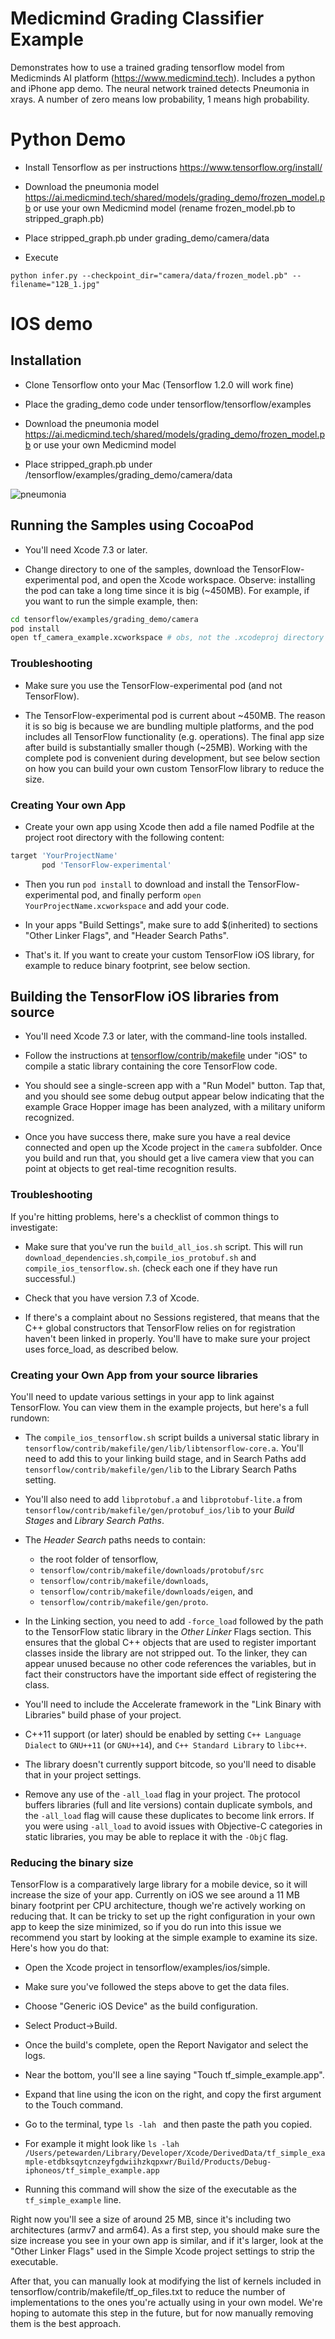 # Medicmind Grading Classifier Example

Demonstrates how to use a trained grading tensorflow model from Medicminds AI platform (https://www.medicmind.tech). Includes a python and iPhone app demo. The neural network trained detects Pneumonia in xrays. A number of zero means low probability, 1 means high probability.

# Python Demo
 - Install Tensorflow as per instructions https://www.tensorflow.org/install/
 
 - Download the pneumonia model https://ai.medicmind.tech/shared/models/grading_demo/frozen_model.pb  or use your own Medicmind model (rename frozen_model.pb to stripped_graph.pb)

 - Place stripped_graph.pb under grading_demo/camera/data
 
 - Execute
 ```
 python infer.py --checkpoint_dir="camera/data/frozen_model.pb" --filename="12B_1.jpg"
 ```
 
# IOS demo
## Installation
 - Clone Tensorflow onto your Mac (Tensorflow 1.2.0 will work fine) 

 - Place the grading_demo code under tensorflow/tensorflow/examples

 - Download the pneumonia model https://ai.medicmind.tech/shared/models/grading_demo/frozen_model.pb  or use your own Medicmind model 

 - Place stripped_graph.pb under /tensorflow/examples/grading_demo/camera/data

![pneumonia](12B_1.jpg)

## Running the Samples using CocoaPod
 - You'll need Xcode 7.3 or later.

 - Change directory to one of the samples, download the TensorFlow-experimental
   pod, and open the Xcode workspace. Observe: installing the pod can take a
   long time since it is big (~450MB). For example, if you want to run the
   simple example, then:
```bash
cd tensorflow/examples/grading_demo/camera
pod install
open tf_camera_example.xcworkspace # obs, not the .xcodeproj directory
```


### Troubleshooting

 - Make sure you use the TensorFlow-experimental pod (and not TensorFlow).

 - The TensorFlow-experimental pod is current about ~450MB. The reason it is
   so big is because we are bundling multiple platforms, and the pod includes
   all TensorFlow functionality (e.g. operations). The final app size after
   build is substantially smaller though (~25MB). Working with the complete
   pod is convenient during development, but see below section on how you can
   build your own custom TensorFlow library to reduce the size.

### Creating Your own App

 - Create your own app using Xcode then add a file named Podfile at the project
   root directory with the following content:
```bash
target 'YourProjectName'
       pod 'TensorFlow-experimental'
```

 - Then you run ```pod install``` to download and install the
 TensorFlow-experimental pod, and finally perform
 ```open YourProjectName.xcworkspace``` and add your code.

 - In your apps "Build Settings", make sure to add $(inherited) to sections
   "Other Linker Flags", and "Header Search Paths".

 - That's it. If you want to create your custom TensorFlow iOS library, for
   example to reduce binary footprint, see below section.

## Building the TensorFlow iOS libraries from source

 - You'll need Xcode 7.3 or later, with the command-line tools installed.

 - Follow the instructions at
   [tensorflow/contrib/makefile](https://github.com/tensorflow/tensorflow/tree/master/tensorflow/contrib/makefile)
   under "iOS" to compile a static library containing the core TensorFlow code.

 - You should see a single-screen app with a "Run Model" button. Tap that, and
   you should see some debug output appear below indicating that the example
   Grace Hopper image has been analyzed, with a military uniform recognized.

 - Once you have success there, make sure you have a real device connected and
   open up the Xcode project in the `camera` subfolder. Once you build and run
   that, you should get a live camera view that you can point at objects to get
   real-time recognition results.

### Troubleshooting

If you're hitting problems, here's a checklist of common things to investigate:

 - Make sure that you've run the `build_all_ios.sh` script.
   This will run `download_dependencies.sh`,`compile_ios_protobuf.sh` and `compile_ios_tensorflow.sh`.
   (check each one if they have run successful.)

 - Check that you have version 7.3 of Xcode.

 - If there's a complaint about no Sessions registered, that means that the C++
   global constructors that TensorFlow relies on for registration haven't been
   linked in properly. You'll have to make sure your project uses force_load, as
   described below.

### Creating your Own App from your source libraries

You'll need to update various settings in your app to link against
TensorFlow. You can view them in the example projects, but here's a full
rundown:

 - The `compile_ios_tensorflow.sh` script builds a universal static library in
   `tensorflow/contrib/makefile/gen/lib/libtensorflow-core.a`. You'll need to add
   this to your linking build stage, and in Search Paths add
   `tensorflow/contrib/makefile/gen/lib` to the Library Search Paths setting.

 - You'll also need to add `libprotobuf.a` and `libprotobuf-lite.a` from
   `tensorflow/contrib/makefile/gen/protobuf_ios/lib` to your _Build Stages_ and
   _Library Search Paths_.

 - The _Header Search_ paths needs to contain:
   - the root folder of tensorflow,
   - `tensorflow/contrib/makefile/downloads/protobuf/src`
   - `tensorflow/contrib/makefile/downloads`,
   - `tensorflow/contrib/makefile/downloads/eigen`, and
   - `tensorflow/contrib/makefile/gen/proto`.

 - In the Linking section, you need to add `-force_load` followed by the path to
   the TensorFlow static library in the _Other Linker_ Flags section. This ensures
   that the global C++ objects that are used to register important classes
   inside the library are not stripped out. To the linker, they can appear
   unused because no other code references the variables, but in fact their
   constructors have the important side effect of registering the class.

 - You'll need to include the Accelerate framework in the "Link Binary with
   Libraries" build phase of your project.

 - C++11 support (or later) should be enabled by setting `C++ Language Dialect` to
   `GNU++11` (or `GNU++14`), and `C++ Standard Library` to `libc++`.

 - The library doesn't currently support bitcode, so you'll need to disable that
   in your project settings.

 - Remove any use of the `-all_load` flag in your project. The protocol buffers
   libraries (full and lite versions) contain duplicate symbols, and the
   `-all_load` flag will cause these duplicates to become link errors. If you
   were using `-all_load` to avoid issues with Objective-C categories in static
   libraries, you may be able to replace it with the `-ObjC` flag.

### Reducing the binary size

TensorFlow is a comparatively large library for a mobile device, so it will
increase the size of your app. Currently on iOS we see around a 11 MB binary
footprint per CPU architecture, though we're actively working on reducing that.
It can be tricky to set up the right configuration in your own app to keep the
size minimized, so if you do run into this issue we recommend you start by
looking at the simple example to examine its size. Here's how you do that:

 - Open the Xcode project in tensorflow/examples/ios/simple.

 - Make sure you've followed the steps above to get the data files.

 - Choose "Generic iOS Device" as the build configuration.

 - Select Product->Build.

 - Once the build's complete, open the Report Navigator and select the logs.

 - Near the bottom, you'll see a line saying "Touch tf_simple_example.app".

 - Expand that line using the icon on the right, and copy the first argument to
   the Touch command.

 - Go to the terminal, type `ls -lah ` and then paste the path you copied.

 - For example it might look like `ls -lah /Users/petewarden/Library/Developer/Xcode/DerivedData/tf_simple_example-etdbksqytcnzeyfgdwiihzkqpxwr/Build/Products/Debug-iphoneos/tf_simple_example.app`

 - Running this command will show the size of the executable as the
   `tf_simple_example` line.

Right now you'll see a size of around 25 MB, since it's including two
architectures (armv7 and arm64). As a first step, you should make sure the size
increase you see in your own app is similar, and if it's larger, look at the
"Other Linker Flags" used in the Simple Xcode project settings to strip the
executable.

After that, you can manually look at modifying the list of kernels
included in tensorflow/contrib/makefile/tf_op_files.txt to reduce the number of
implementations to the ones you're actually using in your own model. We're
hoping to automate this step in the future, but for now manually removing them
is the best approach.
